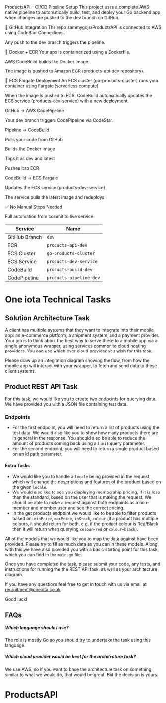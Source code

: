 ProductsAPI – CI/CD Pipeline Setup
This project uses a complete AWS-native pipeline to automatically build, test, and deploy your Go backend app when changes are pushed to the dev branch on GitHub.

🔗 GitHub Integration
The repo sammygojs/ProductsAPI is connected to AWS using CodeStar Connections.

Any push to the dev branch triggers the pipeline.

🐳 Docker + ECR
Your app is containerized using a Dockerfile.

AWS CodeBuild builds the Docker image.

The image is pushed to Amazon ECR (products-api-dev repository).

🚀 ECS Fargate Deployment
An ECS cluster (go-products-cluster) runs your container using Fargate (serverless compute).

When the image is pushed to ECR, CodeBuild automatically updates the ECS service (products-dev-service) with a new deployment.

GitHub → AWS CodePipeline

Your dev branch triggers CodePipeline via CodeStar.

Pipeline → CodeBuild

Pulls your code from GitHub

Builds the Docker image

Tags it as dev and latest

Pushes it to ECR

CodeBuild → ECS Fargate

Updates the ECS service (products-dev-service)

The service pulls the latest image and redeploys

✅ No Manual Steps Needed

Full automation from commit to live service

| Service       | Name                    |
| ------------- | ----------------------- |
| GitHub Branch | `dev`                   |
| ECR           | `products-api-dev`      |
| ECS Cluster   | `go-products-cluster`   |
| ECS Service   | `products-dev-service`  |
| CodeBuild     | `products-build-dev`    |
| CodePipeline  | `products-pipeline-dev` |


# One iota Technical Tasks

## Solution Architecture Task

A client has multiple systems that they want to integrate into their mobile app: an e-commerce platform, a shipment system, and a payment provider. Your job is to think about the best way to serve these to a mobile app via a single anonymous wrapper, using services common to cloud hosting providers. You can use which ever cloud provider you wish for this task.

Please draw up an integration diagram showing the flow, from how the mobile app will interact with your wrapper, to fetch and send data to these client systems.

## Product REST API Task

For this task, we would like you to create two endpoints for querying data. We have provided you with a JSON file containing test data.

### Endpoints
- For the first endpoint, you will need to return a list of products using the test data. We would also like you to show how many products there are in general in the response. You should also be able to reduce the amount of products coming back using a `limit` query parameter.
- For the second endpoint, you will need to return a single product based on an id path parameter.

#### Extra Tasks
- We would like you to handle a `locale` being provided in the request, which will change the descriptions and features of the product based on the given `locale`.
- We would also like to see you displaying membership pricing, if it is less than the standard, based on the user that is making the request. We should be able to make a request against both endpoints as a non-member and member user and see the correct pricing.
- In the get products endpoint we would like to be able to filter products based on: `minPrice`, `maxPrice`, `inStock`, `colour` (if a product has multiple colours, it should return for both, e.g. if the product colour is Red/Black then it will return when querying `colour=red` or `colour=black`).

All of the models that we would like you to map the data against have been provided. Please try to fill as much data as you can in these models. Along with this we have also provided you with a basic starting point for this task, which you can find in the `main.go` file.

Once you have completed the task, please submit your code, any tests, and instructions for running the the REST API task, as well as your architecture diagram.

If you have any questions feel free to get in touch with us via email at [recruitment@oneiota.co.uk](mailto:recruitment@oneiota.co.uk).

Good luck!

## FAQs

##### Which language should I use?
The role is mostly Go so you should try to undertake the task using this language.

##### Which cloud provider would be best for the architecture task?
We use AWS, so if you want to base the architecture task on something similar to what we would do, that would be great. But the decision is yours.

# ProductsAPI
